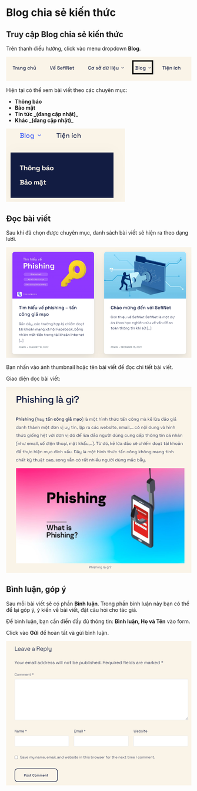 # Blog chia sẻ kiến thức

## Truy cập Blog chia sẻ kiến thức

Trên thanh điều hướng, click vào menu dropdown **Blog**.

![](<../.gitbook/assets/image (39) (1).png>)

Hiện tại có thể xem bài viết theo các chuyên mục:

* **Thông báo**
* **Bảo mật**
* **Tin tức **_**(đang cập nhật)**_
* **Khác **_**(đang cập nhật)**_

![](<../.gitbook/assets/image (38) (1).png>)

## Đọc bài viết

Sau khi đã chọn được chuyên mục, danh sách bài viết sẽ hiện ra theo dạng lưới.

![](<../.gitbook/assets/image (32) (1) (1).png>)

Bạn nhấn vào ảnh thumbnail hoặc tên bài viết để đọc chi tiết bài viết.

Giao diện đọc bài viết:

![](<../.gitbook/assets/image (30) (1).png>)

## Bình luận, góp ý

Sau mỗi bài viết sẽ có phần **Bình luận**. Trong phần bình luận này bạn có thể để lại góp ý, ý kiến về bài viết, đặt câu hỏi cho tác giả.

Để bình luận, bạn cần điền đầy đủ thông tin: **Bình luận, Họ và Tên** vào form.

Click vào **Gửi** để hoàn tất và gửi bình luận.

![](<../.gitbook/assets/image (33) (1).png>)

